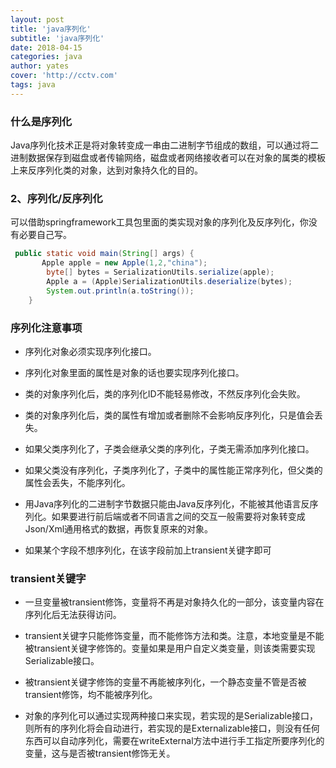```yaml
---
layout: post
title: 'java序列化'
subtitle: 'java序列化'
date: 2018-04-15
categories: java
author: yates
cover: 'http://cctv.com'
tags: java
---
```


### 什么是序列化

Java序列化技术正是将对象转变成一串由二进制字节组成的数组，可以通过将二进制数据保存到磁盘或者传输网络，磁盘或者网络接收者可以在对象的属类的模板上来反序列化类的对象，达到对象持久化的目的。

### 2、序列化/反序列化

可以借助springframework工具包里面的类实现对象的序列化及反序列化，你没有必要自己写。

```java
 public static void main(String[] args) {
       Apple apple = new Apple(1,2,"china");
        byte[] bytes = SerializationUtils.serialize(apple);
        Apple a = (Apple)SerializationUtils.deserialize(bytes);
        System.out.println(a.toString());
    }
```

### 序列化注意事项

- 序列化对象必须实现序列化接口。

- 序列化对象里面的属性是对象的话也要实现序列化接口。

- 类的对象序列化后，类的序列化ID不能轻易修改，不然反序列化会失败。

- 类的对象序列化后，类的属性有增加或者删除不会影响反序列化，只是值会丢失。

- 如果父类序列化了，子类会继承父类的序列化，子类无需添加序列化接口。

- 如果父类没有序列化，子类序列化了，子类中的属性能正常序列化，但父类的属性会丢失，不能序列化。

- 用Java序列化的二进制字节数据只能由Java反序列化，不能被其他语言反序列化。如果要进行前后端或者不同语言之间的交互一般需要将对象转变成Json/Xml通用格式的数据，再恢复原来的对象。

- 如果某个字段不想序列化，在该字段前加上transient关键字即可

### transient关键字

- 一旦变量被transient修饰，变量将不再是对象持久化的一部分，该变量内容在序列化后无法获得访问。

- transient关键字只能修饰变量，而不能修饰方法和类。注意，本地变量是不能被transient关键字修饰的。变量如果是用户自定义类变量，则该类需要实现Serializable接口。

- 被transient关键字修饰的变量不再能被序列化，一个静态变量不管是否被transient修饰，均不能被序列化。

- 对象的序列化可以通过实现两种接口来实现，若实现的是Serializable接口，则所有的序列化将会自动进行，若实现的是Externalizable接口，则没有任何东西可以自动序列化，需要在writeExternal方法中进行手工指定所要序列化的变量，这与是否被transient修饰无关。